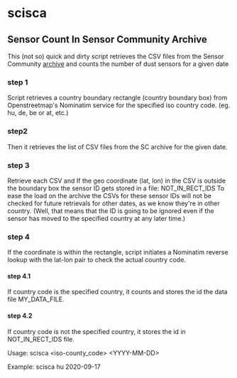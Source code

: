 # scisca


## Sensor Count In Sensor Community Archive

This (not so) quick and dirty script retrieves the CSV files from the Sensor Community [archive](http://archive.sensor.community) and counts the number of dust sensors for a given date

### step 1
Script retrieves a country boundary rectangle (country boundary box) from Openstreetmap's Nominatim service for the specified iso country code. (eg. hu, de, be or at, etc.)
### step2 
Then it retrieves the list of CSV files from the SC archive for the given date.
### step 3
Retrieve each CSV and If the geo coordinate (lat, lon) in the CSV is outside the boundary box the sensor ID gets stored in a file: NOT_IN_RECT_IDS
To ease the load on the archive the CSVs for these sensor IDs will not be checked for future retrievals for other dates, as we know they're in other country.
(Well, that means that the ID is going to be ignored even if the sensor has moved to the specified country at any later time.)   
### step 4
If the coordinate is within the rectangle, script initiates a Nominatim reverse lookup with the lat-lon pair to check the actual country code.
#### step 4.1
If country code is the specified country, it counts and stores the id the data file MY_DATA_FILE.
#### step 4.2
  If country code is not the specified country, it stores the id in NOT_IN_RECT_IDS file.


  Usage: scisca \<iso-county_code\> \<YYYY-MM-DD\>


  Example: scisca hu 2020-09-17
